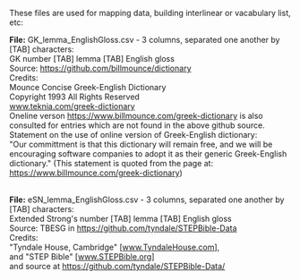 These files are used for mapping data, building interlinear or vacabulary list, etc:

<b>File:</b> GK_lemma_EnglishGloss.csv - 3 columns, separated one another by [TAB] characters:<br>
GK number [TAB] lemma [TAB] English gloss<br>
Source: <a href='https://github.com/billmounce/dictionary'>https://github.com/billmounce/dictionary</a><br>
Credits:<br>
Mounce Concise Greek-English Dictionary<br>
Copyright 1993 All Rights Reserved<br>
www.teknia.com/greek-dictionary<br>
Oneline verson <a href='https://www.billmounce.com/greek-dictionary'>https://www.billmounce.com/greek-dictionary</a> is also consulted for entries which are not found in the above github source.<br>
Statement on the use of online version of Greek-English dictionary:<br>
"Our committment is that this dictionary will remain free, and we will be encouraging software companies to adopt it as their generic Greek-English dictionary." (This statement is quoted from the page at: <a href='https://www.billmounce.com/greek-dictionary'>https://www.billmounce.com/greek-dictionary</a>)<br><br>


<b>File:</b> eSN_lemma_EnglishGloss.csv - 3 columns, separated one another by [TAB] characters:<br>
Extended Strong's number [TAB] lemma [TAB] English gloss<br>
Source: TBESG in <a href='https://github.com/tyndale/STEPBible-Data' target='_blank'>https://github.com/tyndale/STEPBible-Data</a><br>
Credits:<br>
"Tyndale House, Cambridge" [<a href='www.TyndaleHouse.com' target='_blank'>www.TyndaleHouse.com</a>],<br>
and "STEP Bible" [<a href='www.STEPBible.org' target='_blank'>www.STEPBible.org</a>]<br>
and source at <a href='https://github.com/tyndale/STEPBible-Data' target='_blank'>https://github.com/tyndale/STEPBible-Data/</a>
